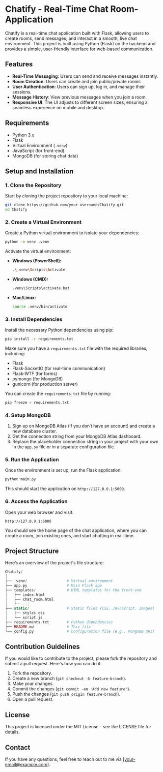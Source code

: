 # Chatify - Real-Time Chat Room-Application

Chatify is a real-time chat application built with Flask, allowing users to create rooms, send messages, and interact in a smooth, live chat environment. This project is built using Python (Flask) on the backend and provides a simple, user-friendly interface for web-based communication.

## Features

- **Real-Time Messaging**: Users can send and receive messages instantly.
- **Room Creation**: Users can create and join public/private rooms.
- **User Authentication**: Users can sign up, log in, and manage their sessions.
- **Message History**: View previous messages when you join a room.
- **Responsive UI**: The UI adjusts to different screen sizes, ensuring a seamless experience on mobile and desktop.

## Requirements

- Python 3.x
- Flask
- Virtual Environment (`.venv`)
- JavaScript (for front-end)
- MongoDB (for storing chat data)

## Setup and Installation

### 1. Clone the Repository

Start by cloning the project repository to your local machine:

```bash
git clone https://github.com/your-username/Chatify.git
cd Chatify
```

### 2. Create a Virtual Environment

Create a Python virtual environment to isolate your dependencies:

```bash
python -m venv .venv
```

Activate the virtual environment:

- **Windows (PowerShell):**
  ```bash
  .\.venv\Scripts\Activate
  ```
- **Windows (CMD):**
  ```bash
  .venv\Scripts\activate.bat
  ```
- **Mac/Linux:**
  ```bash
  source .venv/bin/activate
  ```

### 3. Install Dependencies

Install the necessary Python dependencies using pip:

```bash
pip install -r requirements.txt
```

Make sure you have a `requirements.txt` file with the required libraries, including:

- Flask
- Flask-SocketIO (for real-time communication)
- Flask-WTF (for forms)
- pymongo (for MongoDB)
- gunicorn (for production server)

You can create the `requirements.txt` file by running:

```bash
pip freeze > requirements.txt
```

### 4. Setup MongoDB

1. Sign up on MongoDB Atlas (if you don’t have an account) and create a new database cluster.
2. Get the connection string from your MongoDB Atlas dashboard.
3. Replace the placeholder connection string in your project with your own in the `app.py` file or in a separate configuration file.

### 5. Run the Application

Once the environment is set up, run the Flask application:

```bash
python main.py
```

This should start the application on `http://127.0.0.1:5000`.

### 6. Access the Application

Open your web browser and visit:

```arduino
http://127.0.0.1:5000
```

You should see the home page of the chat application, where you can create a room, join existing ones, and start chatting in real-time.

## Project Structure

Here’s an overview of the project's file structure:

```php
Chatify/
│
├── .venv/                  # Virtual environment
├── app.py                  # Main Flask app
├── templates/              # HTML templates for the front-end
│   ├── index.html
│   ├── chat_room.html
│   └── ...
├── static/                 # Static files (CSS, JavaScript, Images)
│   ├── styles.css
│   └── script.js
├── requirements.txt        # Python dependencies
├── README.md               # This file
└── config.py               # Configuration file (e.g., MongoDB URI)
```

## Contribution Guidelines

If you would like to contribute to the project, please fork the repository and submit a pull request. Here's how you can do it:

1. Fork the repository.
2. Create a new branch (`git checkout -b feature-branch`).
3. Make your changes.
4. Commit the changes (`git commit -am 'Add new feature'`).
5. Push the changes (`git push origin feature-branch`).
6. Open a pull request.

## License

This project is licensed under the MIT License - see the LICENSE file for details.

## Contact

If you have any questions, feel free to reach out to me via [your-email@example.com].
